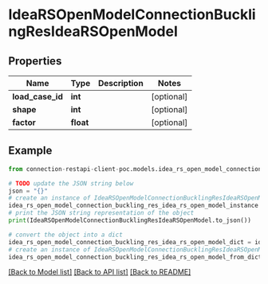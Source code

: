 # IdeaRSOpenModelConnectionBucklingResIdeaRSOpenModel


## Properties

Name | Type | Description | Notes
------------ | ------------- | ------------- | -------------
**load_case_id** | **int** |  | [optional] 
**shape** | **int** |  | [optional] 
**factor** | **float** |  | [optional] 

## Example

```python
from connection-restapi-client-poc.models.idea_rs_open_model_connection_buckling_res_idea_rs_open_model import IdeaRSOpenModelConnectionBucklingResIdeaRSOpenModel

# TODO update the JSON string below
json = "{}"
# create an instance of IdeaRSOpenModelConnectionBucklingResIdeaRSOpenModel from a JSON string
idea_rs_open_model_connection_buckling_res_idea_rs_open_model_instance = IdeaRSOpenModelConnectionBucklingResIdeaRSOpenModel.from_json(json)
# print the JSON string representation of the object
print(IdeaRSOpenModelConnectionBucklingResIdeaRSOpenModel.to_json())

# convert the object into a dict
idea_rs_open_model_connection_buckling_res_idea_rs_open_model_dict = idea_rs_open_model_connection_buckling_res_idea_rs_open_model_instance.to_dict()
# create an instance of IdeaRSOpenModelConnectionBucklingResIdeaRSOpenModel from a dict
idea_rs_open_model_connection_buckling_res_idea_rs_open_model_from_dict = IdeaRSOpenModelConnectionBucklingResIdeaRSOpenModel.from_dict(idea_rs_open_model_connection_buckling_res_idea_rs_open_model_dict)
```
[[Back to Model list]](../README.md#documentation-for-models) [[Back to API list]](../README.md#documentation-for-api-endpoints) [[Back to README]](../README.md)


